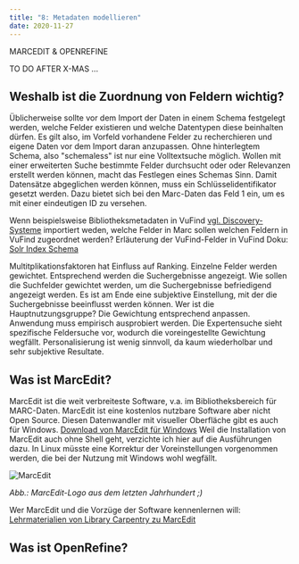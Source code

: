 ```yaml
---
title: "8: Metadaten modellieren"
date: 2020-11-27
---
```


MARCEDIT & OPENREFINE

TO DO AFTER X-MAS ...


## Weshalb ist die Zuordnung von Feldern wichtig?
Üblicherweise sollte vor dem Import der Daten in einem Schema festgelegt werden, welche Felder existieren und welche Datentypen diese beinhalten dürfen.
Es gilt also, im Vorfeld vorhandene Felder zu recherchieren und eigene Daten vor dem Import daran anzupassen.
Ohne hinterlegtem Schema, also "schemaless" ist nur eine Volltextsuche möglich. Wollen mit einer erweiterten Suche bestimmte Felder durchsucht oder oder Relevanzen erstellt werden können, macht das Festlegen eines Schemas Sinn.
Damit Datensätze abgeglichen werden können, muss ein Schlüsselidentifikator gesetzt werden. Dazu bietet sich bei den Marc-Daten das Feld 1 ein, um es mit einer eindeutigen ID zu versehen.

Wenn beispielsweise Bibliotheksmetadaten in VuFind [vgl. Discovery-Systeme](https://kkbuhler.github.io/BAIN/2020/12/11/tag9.html) importiert weden, welche Felder in Marc sollen welchen Feldern in VuFind zugeordnet werden?
Erläuterung der VuFind-Felder in VuFind Doku: [Solr Index Schema](https://vufind.org/wiki/development:architecture:solr_index_schema)

Multitplikationsfaktoren hat Einfluss auf Ranking. Einzelne Felder werden gewichtet.
Entsprechend werden die Suchergebnisse angezeigt.
Wie sollen die Suchfelder gewichtet werden, um die Suchergebnisse befriedigend angezeigt werden.
Es ist am Ende eine subjektive Einstellung, mit der die Suchergebnisse beeinflusst werden können.
Wer ist die Hauptnutzungsgruppe? Die Gewichtung entsprechend anpassen.
Anwendung muss empirisch ausprobiert werden. 
Die Expertensuche sieht spezifische Feldersuche vor, wodurch die voreingestellte Gewichtung wegfällt.
Personalisierung ist wenig sinnvoll, da kaum wiederholbar und sehr subjektive Resultate.

## Was ist MarcEdit?
MarcEdit ist die weit verbreiteste Software, v.a. im Bibliotheksbereich für MARC-Daten. MarcEdit ist eine kostenlos nutzbare Software aber nicht Open Source.
Diesen Datenwandler mit visueller Oberfläche gibt es auch für Windows. [Download von MarcEdit für Windows](https://marcedit.reeset.net/downloads)
Weil die Installation von MarcEdit auch ohne Shell geht, verzichte ich hier auf die Ausführungen dazu. In Linux müsste eine Korrektur der Voreinstellungen vorgenommen werden, die bei der Nutzung mit Windows wohl wegfällt.

![MarcEdit]({{https://github.com/kkbuhler/}}https://raw.githubusercontent.com/kkbuhler/BAIN/master/images/marcedit_logo.png)

*Abb.: MarcEdit-Logo aus dem letzten Jahrhundert ;)*

Wer MarcEdit und die Vorzüge der Software kennenlernen will: [Lehrmaterialien von Library Carpentry zu MarcEdit](https://librarycarpentry.org/lc-marcedit/01-introduction/index.html) 

## Was ist OpenRefine?

